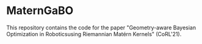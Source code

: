 # MaternGaBO
This repository contains the code for the paper "Geometry-aware Bayesian Optimization in Roboticsusing Riemannian Matérn Kernels" (CoRL'21). 
